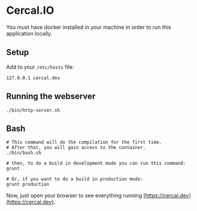 # Cercal.IO

You must have docker installed in your machine in order to run this application locally.

## Setup

Add to your `/etc/hosts` file:

```shell
127.0.0.1 cercal.dev
```

## Running the webserver

```shell
./bin/http-server.sh
```

## Bash

```shell
# This command will do the compilation for the first time.
# After that, you will gain access to the container.
./bin/bash.sh

# then, to do a build in development mode you can run this command:
grunt

# Or, if you want to do a build in production mode:
grunt production
```

Now, just open your browser to see everything running [https://cercal.dev](https://cercal.dev).
